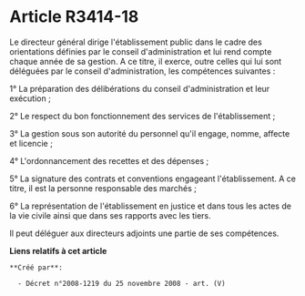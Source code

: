 # Article R3414-18

Le directeur général dirige l'établissement public dans le cadre des orientations définies par le conseil d'administration et
lui rend compte chaque année de sa gestion. A ce titre, il exerce, outre celles qui lui sont déléguées par le conseil
d'administration, les compétences suivantes :

1° La préparation des délibérations du conseil d'administration et leur exécution ;

2° Le respect du bon fonctionnement des services de l'établissement ;

3° La gestion sous son autorité du personnel qu'il engage, nomme, affecte et licencie ;

4° L'ordonnancement des recettes et des dépenses ;

5° La signature des contrats et conventions engageant l'établissement. A ce titre, il est la personne responsable des
marchés ;

6° La représentation de l'établissement en justice et dans tous les actes de la vie civile ainsi que dans ses rapports avec
les tiers.

Il peut déléguer aux directeurs adjoints une partie de ses compétences.

**Liens relatifs à cet article**

	**Créé par**:

	  - Décret n°2008-1219 du 25 novembre 2008 - art. (V)
